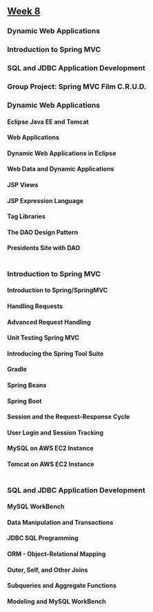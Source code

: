 ## [Week 8](https://github.com/SkillDistillery/SD41/blob/main/sql2/README.md)

### Dynamic Web Applications
### Introduction to Spring MVC
### SQL and JDBC Application Development
### Group Project: Spring MVC Film C.R.U.D.

### Dynamic Web Applications

#### Eclipse Java EE and Tomcat
#### Web Applications
#### Dynamic Web Applications in Eclipse
#### Web Data and Dynamic Applications
#### JSP Views
#### JSP Expression Language
#### Tag Libraries
#### The DAO Design Pattern
#### Presidents Site with DAO

```java

```

### Introduction to Spring MVC

#### Introduction to Spring/SpringMVC
#### Handling Requests
#### Advanced Request Handling
#### Unit Testing Spring MVC
#### Introducing the Spring Tool Suite
#### Gradle
#### Spring Beans
#### Spring Boot
#### Session and the Request-Response Cycle
#### User Login and Session Tracking
#### MySQL on AWS EC2 Instance
#### Tomcat on AWS EC2 Instance

```java

```

### SQL and JDBC Application Development

#### MySQL WorkBench
#### Data Manipulation and Transactions
#### JDBC SQL Programming
#### ORM - Object-Relational Mapping
#### Outer, Self, and Other Joins
#### Subqueries and Aggregate Functions
#### Modeling and MySQL WorkBench

```java

```
